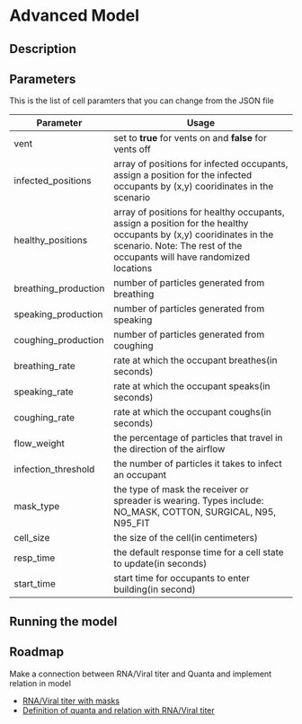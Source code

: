 # Advanced Model

## Description


## Parameters
This is the list of cell paramters that you can change from the JSON file

| Parameter            | Usage                                                                                                        |
|----------------------|--------------------------------------------------------------------------------------------------------------|
| vent                 | set to **true** for vents on and **false** for vents off                                                     |
| infected_positions   | array of positions for infected occupants, assign a position for the infected occupants by (x,y) cooridinates in the scenario |
| healthy_positions    | array of positions for healthy occupants, assign a position for the healthy occupants by (x,y) cooridinates in the scenario. Note: The rest of the occupants will have randomized locations|
| breathing_production | number of particles generated from breathing                                                                 |
| speaking_production  | number of particles generated from speaking                                                                  |
| coughing_production  | number of particles generated from coughing                                                                  |
| breathing_rate       | rate at which the occupant breathes(in seconds)                                                              |
| speaking_rate        | rate at which the occupant speaks(in seconds)                                                                |
| coughing_rate        | rate at which the occupant coughs(in seconds)                                                                |
| flow_weight          | the percentage of particles that travel  in the direction of the airflow                                     |
| infection_threshold  | the number of particles it takes to infect an occupant                                                       |
| mask_type            | the type of mask the receiver or spreader is wearing. Types include: NO_MASK, COTTON, SURGICAL, N95, N95_FIT |
| cell_size            | the size of the cell(in centimeters)                                                                         |
| resp_time            | the default response time for a cell state to update(in seconds)                                             |
| start_time           | start time for occupants to enter building(in second)                                                        |

## Running the model


## Roadmap
Make a connection between RNA/Viral titer and Quanta and implement relation in model
- [RNA/Viral titer with masks](https://msphere.asm.org/content/5/5/e00637-20)
- [Definition of quanta and relation with RNA/Viral titer](https://www.medrxiv.org/content/10.1101/2020.06.01.20118984v1)

